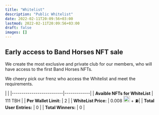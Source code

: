 ```yaml
---
title: "Whitelist"
description: "Public Whitelist"
date: 2022-02-11T20:09:56+03:00
lastmod: 2022-02-11T20:09:56+03:00
draft: false
images: []
---
```

## Early access to Band Horses NFT sale

We create the most exclusive and private club for our members, who will have access to the first Band Horses NFTs.

We cheery pick our frenz who access the Whitelist and meet the requirements.

<div class="table-responsive p-1">

|     |
|--------------------------|-------------|
| **Avaible NFTs for WhiteList**  | 111 TBH    |
| **Per Wallet Limit:**    | 2           |
| **WhiteList Price:**     | 0.008 <img alt="ETH" style="width: 1.3rem" src="/icons/eth.svg" size="24">  + ⛽|
| **Total User Entries:**  | 0           |
| **Total Winners:**       | 0           |

</div>

